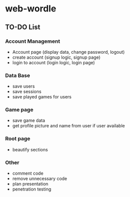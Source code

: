 # web-wordle

## TO-DO List

### Account Management
- Account page (display data, change password, logout)
- create account (signup logic, signup page)
- login to account (login logic, login page)

### Data Base
- save users
- save sessions
- save played games for users

### Game page
- save game data
- get profile picture and name from user if user available

### Root page
- beautify sections

### Other
- comment code
- remove unnecessary code
- plan presentation
- penetration testing